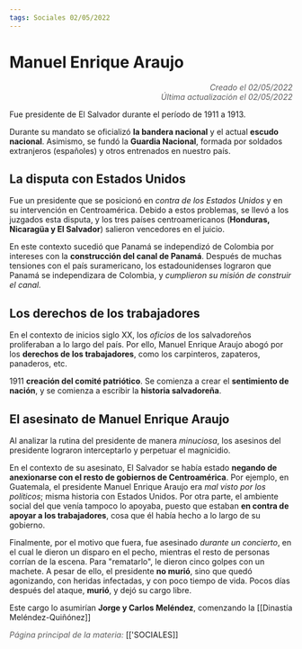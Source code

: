 ```yaml
---
tags: Sociales 02/05/2022
---
```


# Manuel Enrique Araujo
<div style="text-align: right; opacity: 0.7; font-style: italic;">Creado el 02/05/2022</div>
<div style="text-align: right; opacity: 0.7; font-style: italic;">Última actualización el 02/05/2022</div>

Fue presidente de El Salvador durante el período de 1911 a 1913. 

Durante su mandato se oficializó **la bandera nacional** y el actual **escudo nacional**. Asimismo, se fundó la **Guardia Nacional**, formada por soldados extranjeros (españoles) y otros entrenados en nuestro país.

## La disputa con Estados Unidos

Fue un presidente que se posicionó en *contra de los Estados Unidos* y en su intervención en Centroamérica. Debido a estos problemas, se llevó a los juzgados esta disputa, y los tres países centroamericanos (**Honduras, Nicaragüa y El Salvador**) salieron vencedores en el juicio.

En este contexto sucedió que Panamá se independizó de Colombia por intereses con la **construcción del canal de Panamá**. Después de muchas tensiones con el país suramericano, los estadounidenses lograron que Panamá se independizara de Colombia, y *cumplieron su misión de construir el canal.*

## Los derechos de los trabajadores

En el contexto de inicios siglo XX, los *oficios* de los salvadoreños proliferaban a lo largo del país. Por ello, Manuel Enrique Araujo abogó por los **derechos de los trabajadores**, como los carpinteros, zapateros, panaderos, etc.

1911 **creación del comité patriótico**. Se comienza a crear el **sentimiento de nación**, y se comienza a escribir la **historia salvadoreña**.

## El asesinato de Manuel Enrique Araujo

Al analizar la rutina del presidente de manera *minuciosa*, los asesinos del presidente lograron interceptarlo y perpetuar el magnicidio.

En el contexto de su asesinato, El Salvador se había estado **negando de anexionarse con el resto de gobiernos de Centroamérica**. Por ejemplo, en Guatemala, el presidente Manuel Enrique Araujo era *mal visto por los políticos*; misma historia con Estados Unidos.
Por otra parte, el ambiente social del que venía tampoco lo apoyaba, puesto que estaban **en contra de apoyar a los trabajadores**, cosa que él había hecho a lo largo de su gobierno.

Finalmente, por el motivo que fuera, fue asesinado *durante un concierto*, en el cual le dieron un disparo en el pecho, mientras el resto de personas corrían de la escena. Para "rematarlo", le dieron cinco golpes con un machete. 
A pesar de ello, el presidente **no murió**, sino que quedó agonizando, con heridas infectadas, y con poco tiempo de vida. Pocos días después del ataque, **murió**, y dejó su cargo libre.

Este cargo lo asumirían **Jorge y Carlos Meléndez**, comenzando la [[Dinastía Meléndez-Quiñónez]]

<span style="opacity: 0.7; font-style: italic;">Página principal de la materia:</span> [['SOCIALES]]